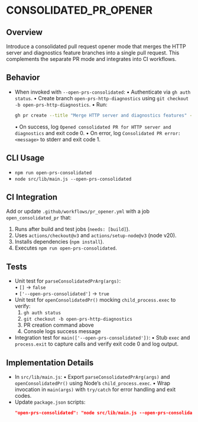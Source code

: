 # CONSOLIDATED_PR_OPENER

## Overview
Introduce a consolidated pull request opener mode that merges the HTTP server and diagnostics feature branches into a single pull request. This complements the separate PR mode and integrates into CI workflows.

## Behavior

- When invoked with `--open-prs-consolidated`:
  • Authenticate via `gh auth status`.
  • Create branch `open-prs-http-diagnostics` using `git checkout -b open-prs-http-diagnostics`.
  • Run:
    ```bash
    gh pr create --title "Merge HTTP server and diagnostics features" --body "- resolves #2188\n- resolves #2193"
    ```
  • On success, log `Opened consolidated PR for HTTP server and diagnostics` and exit code 0.
  • On error, log `Consolidated PR error: <message>` to stderr and exit code 1.

## CLI Usage

- `npm run open-prs-consolidated`  
- `node src/lib/main.js --open-prs-consolidated`

## CI Integration

Add or update `.github/workflows/pr_opener.yml` with a job `open_consolidated_pr` that:
1. Runs after build and test jobs (`needs: [build]`).
2. Uses `actions/checkout@v3` and `actions/setup-node@v3` (node v20).
3. Installs dependencies (`npm install`).
4. Executes `npm run open-prs-consolidated`.

## Tests

- Unit test for `parseConsolidatedPrArg(args)`:  
  • `[]` → `false`  
  • `['--open-prs-consolidated']` → `true`
- Unit test for `openConsolidatedPr()` mocking `child_process.exec` to verify:
  1. `gh auth status`
  2. `git checkout -b open-prs-http-diagnostics`
  3. PR creation command above
  4. Console logs success message
- Integration test for `main(['--open-prs-consolidated'])`:
  • Stub `exec` and `process.exit` to capture calls and verify exit code 0 and log output.

## Implementation Details

- In `src/lib/main.js`:
  • Export `parseConsolidatedPrArg(args)` and `openConsolidatedPr()` using Node’s `child_process.exec`.
  • Wrap invocation in `main(args)` with `try/catch` for error handling and exit codes.
- Update `package.json` scripts:
  ```json
  "open-prs-consolidated": "node src/lib/main.js --open-prs-consolidated"
  ```